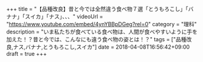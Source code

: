 +++
title =  "【品種改良】昔と今では全然違う食べ物７選「とうもろこし」「バナナ」「スイカ」「ナス」、、、"
videoUrl = "https://www.youtube.com/embed/4ynYBBpDGeg?rel=0"
category = "理科"
description = "いま私たちが食べている食べ物は、人間が食べやすいように手を加えた！？昔と今では、こんなにも違う食べ物の姿とは！？"
tags = ["品種改良,ナス,バナナ,とうもろこし,スイカ"]
date = 2018-04-08T16:56:42+09:00
draft = true
+++

